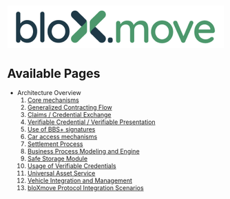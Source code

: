 ![This is an image](bloxmove_colour.png)
# Available Pages
 - Architecture Overview
   1. [Core mechanisms](Core-mechanisms_1593933450.md)
   2. [Generalized Contracting Flow](Generalized-Contracting-Flow_1575616272.md)
   3. [Claims / Credential Exchange](4493869070.md)
   4. [Verifiable Credential / Verifiable Presentation](4494458942.md)
   5. [Use of BBS+ signatures](4495769601.md)
   6. [Car access mechanisms](Car-access-mechanisms_1575517803.md)
   7. [Settlement Process](Settlement-Process_1555201666.md)
   8. [Business Process Modeling and Engine](Business-Process-Modeling-and-Engine_1656159887.md)
   9. [Safe Storage Module](Safe-Storage-Module_1812299375.md)
   10. [Usage of Verifiable Credentials](Usage-of-Verifiable-Credentials_2113502825.md
)
   11. [Universal Asset Service](Universal-Asset-Service_2234351276.md)
   12. [Vehicle Integration and Management](Vehicle-Integration-and-Management_2335342185.md)
   13. [bloXmove Protocol Integration Scenarios](bloXmove-Protocol-Integration-Scenarios_4438982941.md)
